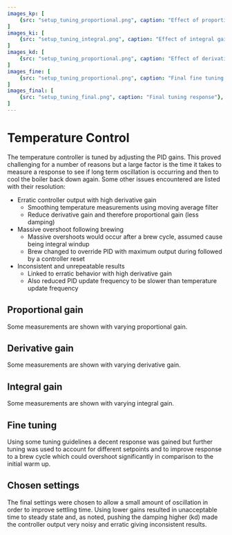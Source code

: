 ```yaml
---
images_kp: [
    {src: "setup_tuning_proportional.png", caption: "Effect of proportional gain"},
]
images_ki: [
    {src: "setup_tuning_integral.png", caption: "Effect of integral gain"},
]
images_kd: [
    {src: "setup_tuning_proportional.png", caption: "Effect of derivative gain"},
]
images_fine: [
    {src: "setup_tuning_proportional.png", caption: "Final fine tuning examples"},
]
images_final: [
    {src: "setup_tuning_final.png", caption: "Final tuning response"},
]
---
```

# Temperature Control
The temperature controller is tuned by adjusting the PID gains. This proved challenging for a number of reasons but a large factor is the time it takes to measure a response to see if long term oscillation is occurring and then to cool the boiler back down again. Some other issues encountered are listed with their resolution:

* Erratic controller output with high derivative gain
    * Smoothing temperature measurements using moving average filter
    * Reduce derivative gain and therefore proportional gain (less damping)
* Massive overshoot following brewing
    * Massive overshoots would occur after a brew cycle, assumed cause being integral windup
    * Brew changed to override PID with maximum output during followed by a controller reset
* Inconsistent and unrepeatable results
    * Linked to erratic behavior with high derivative gain
    * Also reduced PID update frequency to be slower than temperature update frequency

## Proportional gain
Some measurements are shown with varying proportional gain.
<DocsImageLayout :images="$frontmatter.images_kp" size="lg" srcBase="/silvia/assets/setup/"></DocsImageLayout>

## Derivative gain
Some measurements are shown with varying derivative gain.
<DocsImageLayout :images="$frontmatter.images_kd" size="lg" srcBase="/silvia/assets/setup/"></DocsImageLayout>

## Integral gain
Some measurements are shown with varying integral gain.
<DocsImageLayout :images="$frontmatter.images_ki" size="lg" srcBase="/silvia/assets/setup/"></DocsImageLayout>

## Fine tuning
Using some tuning guidelines a decent response was gained but further tuning was used to account for different setpoints and to improve response to a brew cycle which could overshoot significantly in comparison to the initial warm up.
<DocsImageLayout :images="$frontmatter.images_fine" size="lg" srcBase="/silvia/assets/setup/"></DocsImageLayout>

## Chosen settings
The final settings were chosen to allow a small amount of oscillation in order to improve settling time. Using lower gains resulted in unacceptable time to steady state and, as noted, pushing the damping higher (kd) made the controller output very noisy and erratic giving inconsistent results.
<DocsImageLayout :images="$frontmatter.images_final" size="lg" srcBase="/silvia/assets/setup/"></DocsImageLayout>